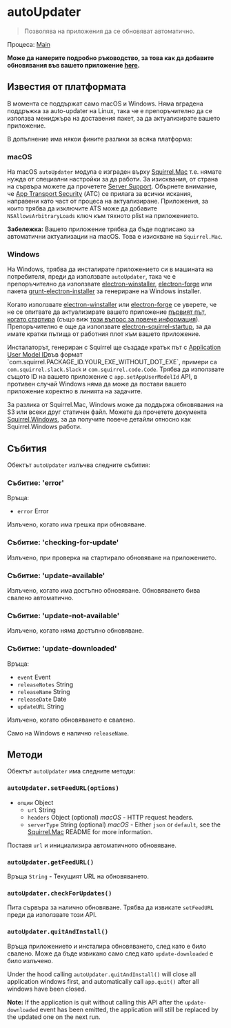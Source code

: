 # autoUpdater

> Позволява на приложения да се обновяват автоматично.

Процеса: [Main](../glossary.md#main-process)

**Може да намерите подробно ръководство, за това как да добавите обновявания във вашето приложение [here](../tutorial/updates.md).**

## Известия от платформата

В момента се поддържат само macOS и Windows. Няма вградена поддръжка за auto-updater на Linux, така че е препоръчително да се използва мениджъра на доставения пакет, за да актуализирате вашето приложение.

В допълнение има някои фините разлики за всяка платформа:

### macOS

На macOS `autoUpdater` модула е изграден върху [Squirrel.Mac](https://github.com/Squirrel/Squirrel.Mac) т.е. нямате нужда от специални настройки за да работи. За изисквания, от страна на сървъра можете да прочетете [Server Support](https://github.com/Squirrel/Squirrel.Mac#server-support). Обърнете внимание, че [App Transport Security](https://developer.apple.com/library/content/documentation/General/Reference/InfoPlistKeyReference/Articles/CocoaKeys.html#//apple_ref/doc/uid/TP40009251-SW35) (АТС) се прилага за всички искания, направени като част от процеса на актуализиране. Приложения, за които трябва да изключите ATS може да добавите `NSAllowsArbitraryLoads` ключ към тяхното plist на приложението.

**Забележка:** Вашето приложение трябва да бъде подписано за автоматични актуализации на macOS. Това е изискване на `Squirrel.Mac`.

### Windows

На Windows, трябва да инсталирате приложението си в машината на потребителя, преди да използвате `autoUpdater`, така че е препоръчително да използвате [electron-winstaller](https://github.com/electron/windows-installer), [electron-forge](https://github.com/electron-userland/electron-forge) или пакета [grunt-electron-installer](https://github.com/electron/grunt-electron-installer) за генериране на Windows installer.

Когато използвате [electron-winstaller](https://github.com/electron/windows-installer) или [electron-forge](https://github.com/electron-userland/electron-forge) се уверете, че не се опитвате да актуализирате вашето приложение [първият път, когато стартира](https://github.com/electron/windows-installer#handling-squirrel-events) (също виж [този въпрос за повече информация](https://github.com/electron/electron/issues/7155)). Препоръчително е още да използвате [electron-squirrel-startup](https://github.com/mongodb-js/electron-squirrel-startup), за да имате кратки пътища от работния плот към вашето приложение.

Инсталаторът, генериран с Squirrel ще създаде кратък път с [Application User Model ID](https://msdn.microsoft.com/en-us/library/windows/desktop/dd378459(v=vs.85).aspx)във формат `com.squirrel.PACKAGE_ID.YOUR_EXE_WITHOUT_DOT_EXE`, примери са `com.squirrel.slack.Slack` и `com.squirrel.code.Code`. Трябва да използвате същото ID на вашето приложение с `app.setAppUserModelId` API, в противен случай Windows няма да може да постави вашето приложение коректно в линията на задачите.

За разлика от Squirrel.Mac, Windows може да поддържа обновявания на S3 или всеки друг статичен файл. Можете да прочетете документа [Squirrel.Windows](https://github.com/Squirrel/Squirrel.Windows), за да получите повече детайли относно как Squirrel.Windows работи.

## Събития

Обектът `autoUpdater` излъчва следните събития:

### Събитие: 'error'

Връща:

* `error` Error

Излъчено, когато има грешка при обновяване.

### Събитие: 'checking-for-update'

Излъчено, при проверка на стартирало обновяване на приложението.

### Събитие: 'update-available'

Излъчено, когато има достъпно обновяване. Обновяването бива свалено автоматично.

### Събитие: 'update-not-available'

Излъчено, когато няма достъпно обновяване.

### Събитие: 'update-downloaded'

Връща:

* `event` Event
* `releaseNotes` String
* `releaseName` String
* `releaseDate` Date
* `updateURL` String

Излъчено, когато обновяването е свалено.

Само на Windows е налично `releaseName`.

## Методи

Обектът `autoUpdater` има следните методи:

### `autoUpdater.setFeedURL(options)`

* `опции` Object 
  * `url` String
  * `headers` Object (optional) *macOS* - HTTP request headers.
  * `serverType` String (optional) *macOS* - Either `json` or `default`, see the [Squirrel.Mac](https://github.com/Squirrel/Squirrel.Mac) README for more information.

Поставя `url` и инициализира автоматичното обновяване.

### `autoUpdater.getFeedURL()`

Връща `String` - Текущият URL на обновяването.

### `autoUpdater.checkForUpdates()`

Пита сървъра за налично обновяване. Трябва да извикате `setFeedURL` преди да използвате този API.

### `autoUpdater.quitAndInstall()`

Връща приложението и инсталира обновяването, след като е било свалено. Може да бъде извикано само след като `update-downloaded` е било излъчено.

Under the hood calling `autoUpdater.quitAndInstall()` will close all application windows first, and automatically call `app.quit()` after all windows have been closed.

**Note:** If the application is quit without calling this API after the `update-downloaded` event has been emitted, the application will still be replaced by the updated one on the next run.